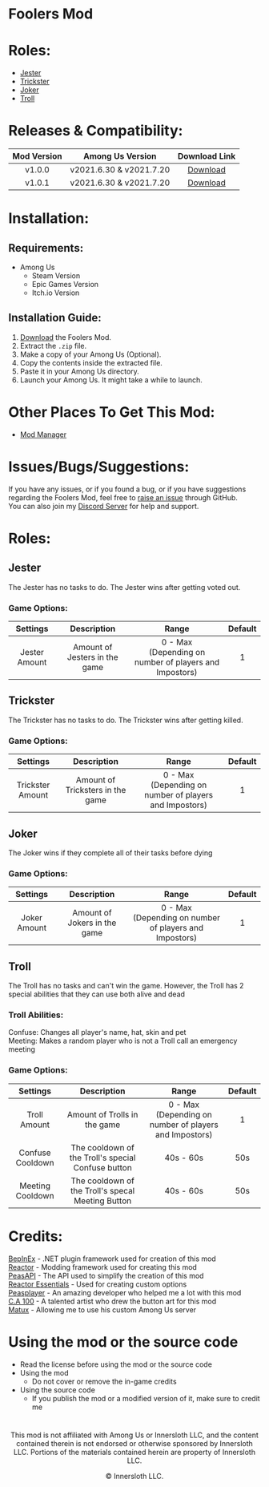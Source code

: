 # Foolers Mod
# Roles:
- [Jester](#jester)
- [Trickster](#trickster)
- [Joker](#joker)
- [Troll](#troll)

# Releases & Compatibility:
| Mod Version | Among Us Version | Download Link |
|:-:|:-:|:-:|
|v1.0.0|v2021.6.30 & v2021.7.20|<a href="https://github.com/MengTube/Foolers-Mod/releases/download/v1.0.0/Foolers.Mod.v1.0.0.zip">Download|
|v1.0.1|v2021.6.30 & v2021.7.20|<a href="https://github.com/MengTube/Foolers-Mod/releases/download/v1.0.1/Foolers.Mod.v1.0.1.zip">Download|

# Installation:
## Requirements:
- Among Us
  - Steam Version
  - Epic Games Version
  - Itch.io Version

## Installation Guide:
1. [Download](https://github.com/MengTube/Foolers-Mod/releases/download/v1.0.1/Foolers.Mod.v1.0.1.zip) the Foolers Mod.
2. Extract the `.zip` file.
3. Make a copy of your Among Us (Optional).
4. Copy the contents inside the extracted file.
5. Paste it in your Among Us directory.
6. Launch your Among Us. It might take a while to launch.

# Other Places To Get This Mod:
- [Mod Manager](https://mm.matux.fr)
  
# Issues/Bugs/Suggestions:
If you have any issues, or if you found a bug, or if you have suggestions regarding the Foolers Mod, feel free to [raise an issue](https://github.com/MengTube/Foolers-Mod/issues/new) through GitHub.\
You can also join my [Discord Server](https://discord.gg/tqR4uJTbcz) for help and support.

# Roles:
## Jester
The Jester has no tasks to do. The Jester wins after getting voted out.
### Game Options:
| Settings | Description | Range | Default |
|:-:|:-:|:-:|:-:|
|Jester Amount|Amount of Jesters in the game|0 - Max <br />(Depending on number of players and Impostors)|1|

## Trickster
The Trickster has no tasks to do. The Trickster wins after getting killed.
### Game Options:
| Settings | Description | Range | Default |
|:-:|:-:|:-:|:-:|
|Trickster Amount|Amount of Tricksters in the game|0 - Max <br />(Depending on number of players and Impostors)|1|

## Joker
The Joker wins if they complete all of their tasks before dying
### Game Options:
| Settings | Description | Range | Default |
|:-:|:-:|:-:|:-:|
|Joker Amount|Amount of Jokers in the game|0 - Max <br />(Depending on number of players and Impostors)|1|

## Troll
The Troll has no tasks and can't win the game. However, the Troll has 2 special abilities that they can use both alive and dead
### Troll Abilities:
Confuse: Changes all player's name, hat, skin and pet\
Meeting: Makes a random player who is not a Troll call an emergency meeting
### Game Options:
| Settings | Description | Range | Default |
|:-:|:-:|:-:|:-:|
|Troll Amount|Amount of Trolls in the game|0 - Max <br />(Depending on number of players and Impostors)|1|
|Confuse Cooldown|The cooldown of the Troll's special Confuse button|40s - 60s|50s|
|Meeting Cooldown|The cooldown of the Troll's specal Meeting Button|40s - 60s|50s|
    
# Credits:
[BepInEx](https://github.com/NuclearPowered/BepInEx) - .NET plugin framework used for creation of this mod\
[Reactor](https://github.com/NuclearPowered/Reactor) - Modding framework used for creating this mod\
[PeasAPI](https://github.com/Peasplayer/PeasAPI) - The API used to simplify the creation of this mod\
[Reactor Essentials](https://github.com/DorCoMaNdO/Reactor-Essentials) - Used for creating custom options\
[Peasplayer](https://github.com/Peasplayer) - An amazing developer who helped me a lot with this mod\
[C.A 100](https://www.youtube.com/channel/UCyjXUVd_kmeMmQuxwM2Gwiw) - A talented artist who drew the button art for this mod\
[Matux](https://matux.fr) - Allowing me to use his custom Among Us server

# Using the mod or the source code
- Read the license before using the mod or the source code
- Using the mod
  - Do not cover or remove the in-game credits
- Using the source code
  - If you publish the mod or a modified version of it, make sure to credit me
  
#
<p align="center">This mod is not affiliated with Among Us or Innersloth LLC, and the content contained therein is not endorsed or otherwise sponsored by Innersloth LLC. Portions of the materials contained herein are property of Innersloth LLC.</p>
<p align="center">© Innersloth LLC.</p>
